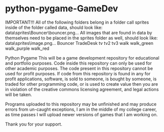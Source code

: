 # python-pygame-GameDev

IMPORTANT!!!
All of the following folders belong in a folder call sprites inside of the folder called data, should look like: data\sprites\Bouncer\bouncer.png... 
All images that are found in data by themselves need to be placed in the sprites folder as well, should look like: data\sprites\image.png...
Bouncer
TradeDesk
tv
tv2
tv3
walk
walk_green
walk_purple
walk_red

Python Pygame
This will be a game development repository for educational and portfolio purposes. Code inside this repository can only be used for other academic purposes. The code present in this repository cannot be used for profit purposes. If code from this repository is found in any for profit applications, software, is sold to someone, is bought by someone, is traded for other programming code, or is used to create value then you are in violation of the creative commons licensing agreement, and legal actions will be taken.

Programs uploaded to this repository may be unfinished and may produce errors from un-caught exceptions, I am in the middle of my college career, as time passes I will upload newer versions of games that I am working on. 

Thank you for your support.
